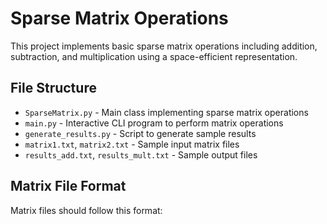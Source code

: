 # Sparse Matrix Operations

This project implements basic sparse matrix operations including addition, subtraction, and multiplication using a space-efficient representation.

## File Structure

- `SparseMatrix.py` - Main class implementing sparse matrix operations
- `main.py` - Interactive CLI program to perform matrix operations
- `generate_results.py` - Script to generate sample results
- `matrix1.txt`, `matrix2.txt` - Sample input matrix files
- `results_add.txt`, `results_mult.txt` - Sample output files

## Matrix File Format

Matrix files should follow this format:
